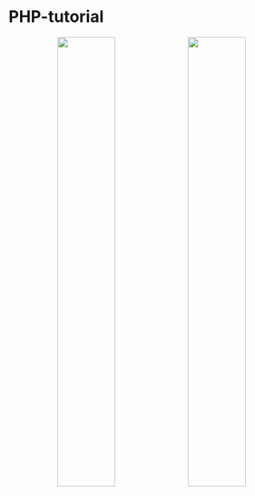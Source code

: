 # PHP-tutorial

<p align="center">
  <img src="https://github.com/user-attachments/assets/a5493b61-043b-4596-a984-b5e1946d340a" width="45%" />
  <img src="https://github.com/user-attachments/assets/e0a4cbc4-6d5c-48a4-a478-4977cce0a655" width="45%" />
</p>

